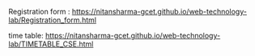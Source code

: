 Registration form : https://nitansharma-gcet.github.io/web-technology-lab/Registration_form.html 


time table: https://nitansharma-gcet.github.io/web-technology-lab/TIMETABLE_CSE.html
